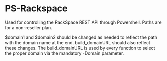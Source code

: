 # PS-Rackspace

Used for controlling the RackSpace REST API through Powershell. Paths are for a non-reseller plan. 

$domain1 and $domain2 should be changed as needed to reflect the path with the domain name at the end. build_domainURL should also reflect these changes. The build_domainURL is used by every function to select the proper domain via the mandatory -Domain parameter.
